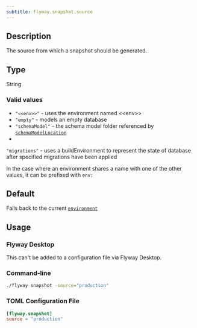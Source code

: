```yaml
---
subtitle: flyway.snapshot.source
---
```


## Description

The source from which a snapshot should be generated.

## Type

String

### Valid values

- `"<<env>>"` - uses the environment named \<\<env>>
- `"empty"` - models an empty database
- `"schemaModel"` - the schema model folder referenced by [
  `schemaModelLocation`](<Configuration/Flyway Namespace/Flyway Schema Model Location Setting>)
-

`"migrations"` - uses a buildEnvironment to represent the state of database after specified migrations have been applied

In the case where an environment shares a name with one of the other values, it can be prefixed with `env:`

## Default

Falls back to the current [`environment`](<Configuration/Flyway Namespace/Flyway Environment Setting>)

## Usage

### Flyway Desktop

This can't be added to a configuration file via Flyway Desktop.

### Command-line

```bash
./flyway snapshot -source="production"
```

### TOML Configuration File

```toml
[flyway.snapshot]
source = "production"
```
